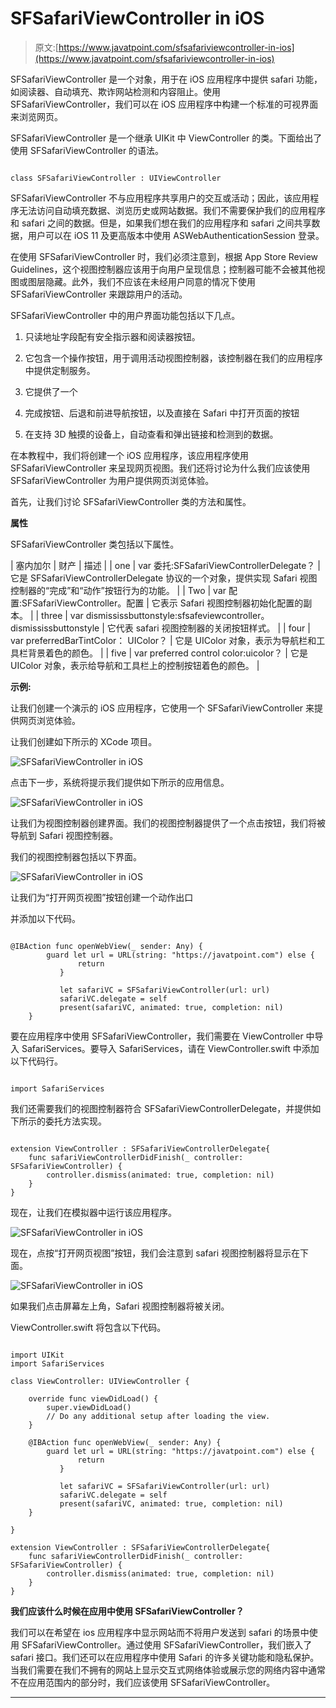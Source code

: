 # SFSafariViewController in iOS

> 原文:[https://www.javatpoint.com/sfsafariviewcontroller-in-ios](https://www.javatpoint.com/sfsafariviewcontroller-in-ios)

SFSafariViewController 是一个对象，用于在 iOS 应用程序中提供 safari 功能，如阅读器、自动填充、欺诈网站检测和内容阻止。使用 SFSafariViewController，我们可以在 iOS 应用程序中构建一个标准的可视界面来浏览网页。

SFSafariViewController 是一个继承 UIKit 中 ViewController 的类。下面给出了使用 SFSafariViewController 的语法。

```

class SFSafariViewController : UIViewController

```

SFSafariViewController 不与应用程序共享用户的交互或活动；因此，该应用程序无法访问自动填充数据、浏览历史或网站数据。我们不需要保护我们的应用程序和 safari 之间的数据。但是，如果我们想在我们的应用程序和 safari 之间共享数据，用户可以在 iOS 11 及更高版本中使用 ASWebAuthenticationSession 登录。

在使用 SFSafariViewController 时，我们必须注意到，根据 App Store Review Guidelines，这个视图控制器应该用于向用户呈现信息；控制器可能不会被其他视图或图层隐藏。此外，我们不应该在未经用户同意的情况下使用 SFSafariViewController 来跟踪用户的活动。

SFSafariViewController 中的用户界面功能包括以下几点。

1.  只读地址字段配有安全指示器和阅读器按钮。
2.  它包含一个操作按钮，用于调用活动视图控制器，该控制器在我们的应用程序中提供定制服务。

4.  它提供了一个
5.  完成按钮、后退和前进导航按钮，以及直接在 Safari 中打开页面的按钮
6.  在支持 3D 触摸的设备上，自动查看和弹出链接和检测到的数据。

在本教程中，我们将创建一个 iOS 应用程序，该应用程序使用 SFSafariViewController 来呈现网页视图。我们还将讨论为什么我们应该使用 SFSafariViewController 为用户提供网页浏览体验。

首先，让我们讨论 SFSafariViewController 类的方法和属性。

**属性**

SFSafariViewController 类包括以下属性。

| 塞内加尔 | 财产 | 描述 |
| one | var 委托:SFSafariViewControllerDelegate？ | 它是 SFSafariViewControllerDelegate 协议的一个对象，提供实现 Safari 视图控制器的“完成”和“动作”按钮行为的功能。 |
| Two | var 配置:SFSafariViewController。配置 | 它表示 Safari 视图控制器初始化配置的副本。 |
| three | var dismississbuttonstyle:sfsafeviewcontroller。dismississbuttonstyle | 它代表 safari 视图控制器的关闭按钮样式。 |
| four | var preferredBarTintColor： UIColor？ | 它是 UIColor 对象，表示为导航栏和工具栏背景着色的颜色。 |
| five | var preferred control color:uicolor？ | 它是 UIColor 对象，表示给导航和工具栏上的控制按钮着色的颜色。 |

**示例:**

让我们创建一个演示的 iOS 应用程序，它使用一个 SFSafariViewController 来提供网页浏览体验。

让我们创建如下所示的 XCode 项目。

![SFSafariViewController in iOS](../Images/2e6a7b62d07242b9fc28618f779e04dd.png)

点击下一步，系统将提示我们提供如下所示的应用信息。

![SFSafariViewController in iOS](../Images/b4a3485961538f8fe8e47b16cd7098b2.png)

让我们为视图控制器创建界面。我们的视图控制器提供了一个点击按钮，我们将被导航到 Safari 视图控制器。

我们的视图控制器包括以下界面。

![SFSafariViewController in iOS](../Images/7bec00233bbfd2aeec502c6c91628f39.png)

让我们为“打开网页视图”按钮创建一个动作出口

并添加以下代码。

```

@IBAction func openWebView(_ sender: Any) {
        guard let url = URL(string: "https://javatpoint.com") else {
               return
           }

           let safariVC = SFSafariViewController(url: url)
           safariVC.delegate = self
           present(safariVC, animated: true, completion: nil)
    }

```

要在应用程序中使用 SFSafariViewController，我们需要在 ViewController 中导入 SafariServices。要导入 SafariServices，请在 ViewController.swift 中添加以下代码行。

```

import SafariServices

```

我们还需要我们的视图控制器符合 SFSafariViewControllerDelegate，并提供如下所示的委托方法实现。

```

extension ViewController : SFSafariViewControllerDelegate{
    func safariViewControllerDidFinish(_ controller: SFSafariViewController) {
        controller.dismiss(animated: true, completion: nil)
    }
}

```

现在，让我们在模拟器中运行该应用程序。

![SFSafariViewController in iOS](../Images/82c70769e43ae6ebb6c1fec494f9189a.png)

现在，点按“打开网页视图”按钮，我们会注意到 safari 视图控制器将显示在下面。

![SFSafariViewController in iOS](../Images/e303ead81987ab0502345d1970c5b701.png)

如果我们点击屏幕左上角，Safari 视图控制器将被关闭。

ViewController.swift 将包含以下代码。

```

import UIKit
import SafariServices

class ViewController: UIViewController {

    override func viewDidLoad() {
        super.viewDidLoad()
        // Do any additional setup after loading the view.
    }

    @IBAction func openWebView(_ sender: Any) {
        guard let url = URL(string: "https://javatpoint.com") else {
               return
           }

           let safariVC = SFSafariViewController(url: url)
           safariVC.delegate = self
           present(safariVC, animated: true, completion: nil)
    }

}

extension ViewController : SFSafariViewControllerDelegate{
    func safariViewControllerDidFinish(_ controller: SFSafariViewController) {
        controller.dismiss(animated: true, completion: nil)
    }
}

```

**我们应该什么时候在应用中使用 SFSafariViewController？**

我们可以在希望在 ios 应用程序中显示网站而不将用户发送到 safari 的场景中使用 SFSafariViewController。通过使用 SFSafariViewController，我们嵌入了 safari 接口。我们还可以在应用程序中使用 Safari 的许多关键功能和隐私保护。当我们需要在我们不拥有的网站上显示交互式网络体验或展示您的网络内容中通常不在应用范围内的部分时，我们应该使用 SFSafariViewController。

* * *